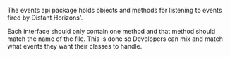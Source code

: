 The events api package holds objects and methods for listening to events fired by Distant Horizons'.

Each interface should only contain one method and that method should match the name of the file. This is done so Developers can mix and match what events they want their classes to handle.